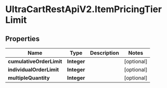 # UltraCartRestApiV2.ItemPricingTierLimit

## Properties
Name | Type | Description | Notes
------------ | ------------- | ------------- | -------------
**cumulativeOrderLimit** | **Integer** |  | [optional] 
**individualOrderLimit** | **Integer** |  | [optional] 
**multipleQuantity** | **Integer** |  | [optional] 


